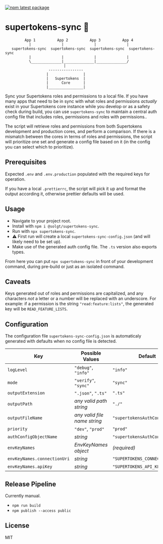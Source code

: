 [![npm latest package](https://img.shields.io/npm/v/@solgt/supertokens-sync/latest.svg)](https://www.npmjs.com/package/@solgt/supertokens-sync)

# supertokens-sync 📡

```
         App 1          App 2          App 3          App 4
           |              |              |              |
   supertokens-sync  supertokens-sync  supertokens-sync  supertokens-sync
           |              |              |              |
           \______________|______________|______________/
                           |
                    ----------------
                   |                |
                   |   Supertokens  |
                   |      Core      |
                   |________________|

```

Sync your Supertokens roles and permissions to a local file. If you have many
apps that need to be in sync with what roles and permissions _actually_ exist in
your Supertokens core instance while you develop or as a safety check during
build, you can use `supertokens-sync` to maintain a central auth config file
that includes roles, permissions and roles with permissions..

The script will retrieve roles and permissions from both Supertokens development
and production cores, and perform a comparison. If there is a mismatch between
the cores in terms of roles and permissions, the script will prioritize one set
and generate a config file based on it (in the config you can select which to
prioritize).

## Prerequisites

Expected `.env` and `.env.production` populated with the required keys for
operation.

If you have a local `.prettierrc`, the script will pick it up and format the
output according it, otherwise prettier defaults will be used.

## Usage

-   Navigate to your project root.
-   Install with `npm i @solgt/supertokens-sync`.
-   Run with `npx supertokens-sync`.
-   ⚠️ First run will create a local `supertokens-sync-config.json` (and will
    likely need to be set up).
-   Make use of the generated auth config file. The `.ts` version also exports
    types.

From here you can put `npx supertokens-sync` in front of your development
command, during pre-build or just as an isolated command.

## Caveats

Keys generated out of roles and permissions are capitalized, and any characters
_not_ a letter or a number will be replaced with an underscore. For example: if
a permission is the string `"read:feature:lists"`, the generated key will be
`READ_FEATURE_LISTS`.

## Configuration

The configuration file `supertokens-sync-config.json` is automaticaly generated
with defaults when no config file is detected.

| Key                         | Possible Values              | Default                        |
| --------------------------- | ---------------------------- | ------------------------------ |
| `logLevel`                  | `"debug"`, `"info"`          | `"info"`                       |
| `mode`                      | `"verify"`, `"sync"`         | `"sync"`                       |
| `outputExtension`           | `".json"`, `".ts"`           | `".ts"`                        |
| `outputPath`                | _any valid path string_      | `"./"`                         |
| `outputFileName`            | _any valid file name string_ | `"supertokensAuthConfig"`      |
| `priority`                  | `"dev"`, `"prod"`            | `"prod"`                       |
| `authConfigObjectName`      | _string_                     | `"supertokensAuthConfig"`      |
| `envKeyNames`               | _EnvKeyNames object_         | _(required)_                   |
| `envKeyNames.connectionUri` | _string_                     | `"SUPERTOKENS_CONNECTION_URI"` |
| `envKeyNames.apiKey`        | _string_                     | `"SUPERTOKENS_API_KEY"`        |

## Release Pipeline

Currently manual.

-   `npm run build`
-   `npm publish --access public`

## License

MIT
